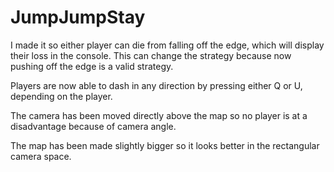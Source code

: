 # JumpJumpStay
I made it so either player can die from falling off the edge, which will display their loss in the console. This can change the strategy because now pushing off the edge is a valid strategy.

Players are now able to dash in any direction by pressing either Q or U, depending on the player.

The camera has been moved directly above the map so no player is at a disadvantage because of camera angle.

The map has been made slightly bigger so it looks better in the rectangular camera space.

